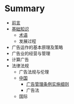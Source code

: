 # Summary

* [前言](README.md)
* [基础知识](chapter1.md)
   * [术语](zhu_yu.md)
   * 发展过程
* 广告运作的基本原理及策略
* 广告业的经营与管理
* 计算广告
* 法律法规
   * 广告法规与伦理
   * [中国](zhong_guo.md)
       * [广告管理条例实施细则](guang_gao_guan_li_tiao_li_shi_shi_xi_ze.md)
       * 广告法
   * 国际

